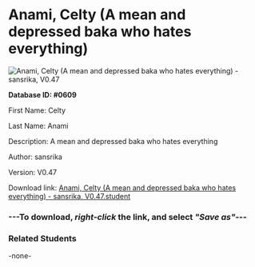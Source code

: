 # Anami, Celty (A mean and depressed baka who hates everything)

<img src="Files/Anami, Celty (A mean and depressed baka who hates everything).png" title="Anami, Celty (A mean and depressed baka who hates everything) - sansrika, V0.47">

**Database ID: #0609**

First Name: Celty

Last Name: Anami

Description: A mean and depressed baka who hates everything

Author: sansrika

Version: V0.47

Download link: <a href="https://raw.githubusercontent.com/Arbiter1223/Daigaku-Gurashi-Custom-Students/master/Files/Student Files/Anami%2C%20Celty%20(A%20mean%20and%20depressed%20baka%20who%20hates%20everything)%20-%20sansrika%2C%20V0.47.student">Anami, Celty (A mean and depressed baka who hates everything) - sansrika, V0.47.student</a>

### ---**To download, _right-click_ the link, and select _"Save as"_**---

### Related Students

-none-
